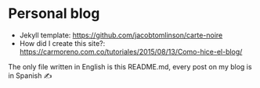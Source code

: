 # Personal blog

- Jekyll template: https://github.com/jacobtomlinson/carte-noire
- How did I create this site?: https://carmoreno.com.co/tutoriales/2015/08/13/Como-hice-el-blog/

The only file written in English is this README.md, every post on my blog is in Spanish ✍️

